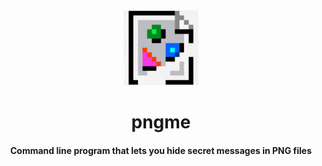 <div>
  <div align="center" style="display: block; text-align: center;">
    <img
      src="https://raw.githubusercontent.com/EstebanBorai/pngme/main/docs/png_icon.jpg"
      height="120"
      width="120"
    />
  </div>
  <h1 align="center">pngme</h1>
  <h4 align="center">Command line program that lets you hide secret messages in PNG files</h4>
</div>
